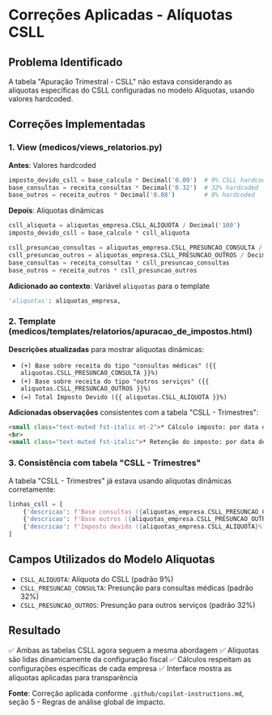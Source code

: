 # Correções Aplicadas - Alíquotas CSLL

## Problema Identificado
A tabela "Apuração Trimestral - CSLL" não estava considerando as alíquotas específicas do CSLL configuradas no modelo Aliquotas, usando valores hardcoded.

## Correções Implementadas

### 1. View (medicos/views_relatorios.py)

**Antes**: Valores hardcoded
```python
imposto_devido_csll = base_calculo * Decimal('0.09')  # 9% CSLL hardcoded
base_consultas = receita_consultas * Decimal('0.32')  # 32% hardcoded
base_outros = receita_outros * Decimal('0.08')        # 8% hardcoded
```

**Depois**: Alíquotas dinâmicas
```python
csll_aliquota = aliquotas_empresa.CSLL_ALIQUOTA / Decimal('100')
imposto_devido_csll = base_calculo * csll_aliquota

csll_presuncao_consultas = aliquotas_empresa.CSLL_PRESUNCAO_CONSULTA / Decimal('100')
csll_presuncao_outros = aliquotas_empresa.CSLL_PRESUNCAO_OUTROS / Decimal('100')
base_consultas = receita_consultas * csll_presuncao_consultas
base_outros = receita_outros * csll_presuncao_outros
```

**Adicionado ao contexto**: Variável `aliquotas` para o template
```python
'aliquotas': aliquotas_empresa,
```

### 2. Template (medicos/templates/relatorios/apuracao_de_impostos.html)

**Descrições atualizadas** para mostrar alíquotas dinâmicas:
- `(+) Base sobre receita do tipo "consultas médicas" ({{ aliquotas.CSLL_PRESUNCAO_CONSULTA }}%)`
- `(+) Base sobre receita do tipo "outros serviços" ({{ aliquotas.CSLL_PRESUNCAO_OUTROS }}%)`
- `(=) Total Imposto Devido ({{ aliquotas.CSLL_ALIQUOTA }}%)`

**Adicionadas observações** consistentes com a tabela "CSLL - Trimestres":
```html
<small class="text-muted fst-italic mt-2">* Cálculo imposto: por data de emissão da nota (regime competência) / por data de recebimento (regime caixa)</small>
<br>
<small class="text-muted fst-italic">* Retenção do imposto: por data de recebimento da nota</small>
```

### 3. Consistência com tabela "CSLL - Trimestres"

A tabela "CSLL - Trimestres" já estava usando alíquotas dinâmicas corretamente:
```python
linhas_csll = [
    {'descricao': f'Base consultas ({aliquotas_empresa.CSLL_PRESUNCAO_CONSULTA}%)', ...},
    {'descricao': f'Base outros ({aliquotas_empresa.CSLL_PRESUNCAO_OUTROS}%)', ...},
    {'descricao': f'Imposto devido ({aliquotas_empresa.CSLL_ALIQUOTA}%)', ...},
]
```

## Campos Utilizados do Modelo Aliquotas

- `CSLL_ALIQUOTA`: Alíquota do CSLL (padrão 9%)
- `CSLL_PRESUNCAO_CONSULTA`: Presunção para consultas médicas (padrão 32%)
- `CSLL_PRESUNCAO_OUTROS`: Presunção para outros serviços (padrão 32%)

## Resultado

✅ Ambas as tabelas CSLL agora seguem a mesma abordagem
✅ Alíquotas são lidas dinamicamente da configuração fiscal
✅ Cálculos respeitam as configurações específicas de cada empresa
✅ Interface mostra as alíquotas aplicadas para transparência

**Fonte**: Correção aplicada conforme `.github/copilot-instructions.md`, seção 5 - Regras de análise global de impacto.
